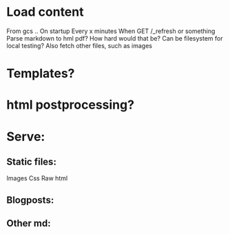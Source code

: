 

# Load content
From gcs ..
On startup
Every x minutes
When GET /_refresh or something
Parse markdown
    to hml
    pdf? How hard would that be? 
Can be filesystem for local testing?
Also fetch other files, such as images

# Templates? 

# html postprocessing? 

# Serve:

## Static files:
Images
Css 
Raw html

## Blogposts:

## Other md:

## 
